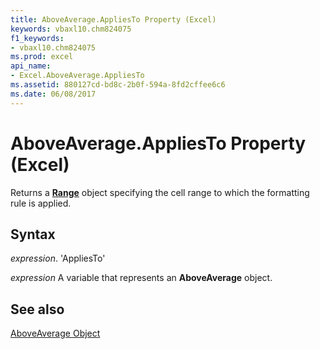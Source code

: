 ```yaml
---
title: AboveAverage.AppliesTo Property (Excel)
keywords: vbaxl10.chm824075
f1_keywords:
- vbaxl10.chm824075
ms.prod: excel
api_name:
- Excel.AboveAverage.AppliesTo
ms.assetid: 880127cd-bd8c-2b0f-594a-8fd2cffee6c6
ms.date: 06/08/2017
---
```



# AboveAverage.AppliesTo Property (Excel)

Returns a  **[Range](Excel.Range(objec).md)** object specifying the cell range to which the formatting rule is applied.


## Syntax

 _expression_. 'AppliesTo'

 _expression_ A variable that represents an **AboveAverage** object.


## See also


[AboveAverage Object](Excel.AboveAverage.md)

